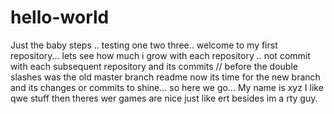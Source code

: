 # hello-world
Just the baby steps .. testing one two three..
welcome to my first repository... lets see how much i grow with each repository .. not commit with each subsequent repository and its commits
// before the double slashes was the old master branch readme now its time for the new branch and its changes or commits to shine... so here we go...
My name is xyz
I like qwe stuff
then theres wer
games are nice just like ert
besides im a rty guy.
